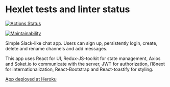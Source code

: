 # Hexlet tests and linter status

[![Actions Status](https://github.com/igorkuznetsov1972/frontend-project-lvl4/workflows/hexlet-check/badge.svg?branch=main)](https://github.com/igorkuznetsov1972/frontend-project-lvl4/actions?query=branch:main)

[![Maintainability](https://api.codeclimate.com/v1/badges/3d5d30ccc62089095fc2/maintainability)](https://codeclimate.com/github/igorkuznetsov1972/frontend-project-lvl4/maintainability)

Simple Slack-like chat app. Users can sign up, persistently login, create, delete and rename channels and add messages.

This app uses React for UI, Redux-JS-toolkit for state management, Axios and Soket.io to communicate with the server, JWT for authorization, i18next for internationalization, React-Bootstrap and React-toastify for styling.

[App deployed at Heroku](https://mysterious-stream-16330.herokuapp.com/)
